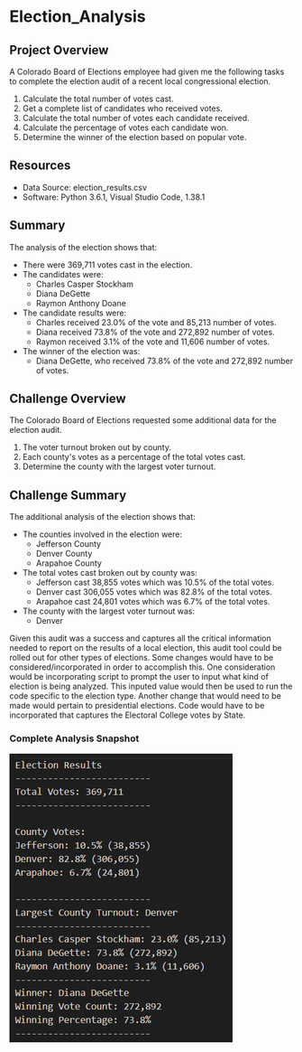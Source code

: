 # Election_Analysis

## Project Overview
A Colorado Board of Elections employee had given me the following tasks to complete the election audit of a recent local congressional election.

1. Calculate the total number of votes cast.
2. Get a complete list of candidates who received votes. 
3. Calculate the total number of votes each candidate received.
4. Calculate the percentage of votes each candidate won.
5. Determine the winner of the election based on popular vote.

## Resources
- Data Source: election_results.csv
- Software: Python 3.6.1, Visual Studio Code, 1.38.1

## Summary
The analysis of the election shows that:
- There were 369,711 votes cast in the election.
- The candidates were:
    - Charles Casper Stockham
    - Diana DeGette
    - Raymon Anthony Doane
- The candidate results were:
    - Charles received 23.0% of the vote and 85,213 number of votes.
    - Diana received 73.8% of the vote and 272,892 number of votes.
    - Raymon received 3.1% of the vote and 11,606 number of votes.
- The winner of the election was:
    - Diana DeGette, who received 73.8% of the vote and 272,892 number of votes.

## Challenge Overview
The Colorado Board of Elections requested some additional data for the election audit.

1. The voter turnout broken out by county.
2. Each county's votes as a percentage of the total votes cast.
3. Determine the county with the largest voter turnout.

## Challenge Summary
The additional analysis of the election shows that:
- The counties involved in the election were:
    - Jefferson County
    - Denver County
    - Arapahoe County
- The total votes cast broken out by county was:
    - Jefferson cast 38,855 votes which was 10.5% of the total votes.
    - Denver cast 306,055 votes which was 82.8% of the total votes.
    - Arapahoe cast 24,801 votes which was 6.7% of the total votes.
- The county with the largest voter turnout was:
    - Denver

Given this audit was a success and captures all the critical information needed to report on the results of a local election, this audit tool could be rolled out for other types of elections. Some changes would have to be considered/incorporated in order to accomplish this. One consideration would be incorporating script to prompt the user to input what kind of election is being analyzed. This inputed value would then be used to run the code specific to the election type. Another change that would need to be made would pertain to presidential elections. Code would have to be incorporated that captures the Electoral College votes by State.

### Complete Analysis Snapshot
![Election Results](/analysis/Election_Results.png "Election Results")
